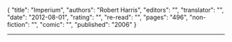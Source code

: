 {
"title": "Imperium",
"authors": "Robert Harris",
"editors": "",
"translator": "",
"date": "2012-08-01",
"rating": "",
"re-read": "",
"pages": "496",
"non-fiction": "",
"comic": "",
"published": "2006"
}

---
